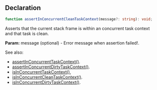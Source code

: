 ## Declaration
```ts
function assertInConcurrentCleanTaskContext(message?: string): void;
```
Asserts that the current stack frame is within an concurrent task context and that task is clean.

**Param:** message (optional) - Error message when assertion failed!.

See also:
  - [assertInConcurrentTaskContext()](./assert_in_concurrent_task_context.md).
  - [assertInConcurrentDirtyTaskContext()](./assert_in_concurrent_dirty_task_context.md).
  - [isInConcurrentTaskContext()](./is_in_concurrent_task_context.md),
  - [isInConcurrentCleanTaskContext()](./is_in_concurrent_clean_task_context.md).
  - [isInConcurrentDirtyTaskContext()](./is_in_concurrent_dirty_task_context.md).
